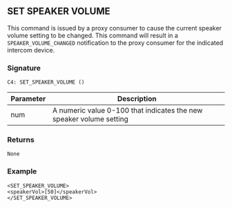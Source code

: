## SET SPEAKER VOLUME

This command is issued by a proxy consumer to cause the current speaker volume setting to be changed.  This command will result in a `SPEAKER_VOLUME_CHANGED` notification to the proxy consumer for the indicated intercom device.


### Signature

`C4: SET_SPEAKER_VOLUME ()`


| Parameter | Description |
| --- | --- |
| num | A numeric value 0-100 that indicates the new speaker volume setting |


### Returns

`None`


### Example

```
<SET_SPEAKER_VOLUME>
<speakerVol>[50]</speakerVol>
</SET_SPEAKER_VOLUME>
```

